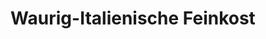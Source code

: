---
title: "Waurig-Italienische Feinkost"
url: /pfungstadt/waurig-italienische-feinkost/
shop: Supermarkt
---